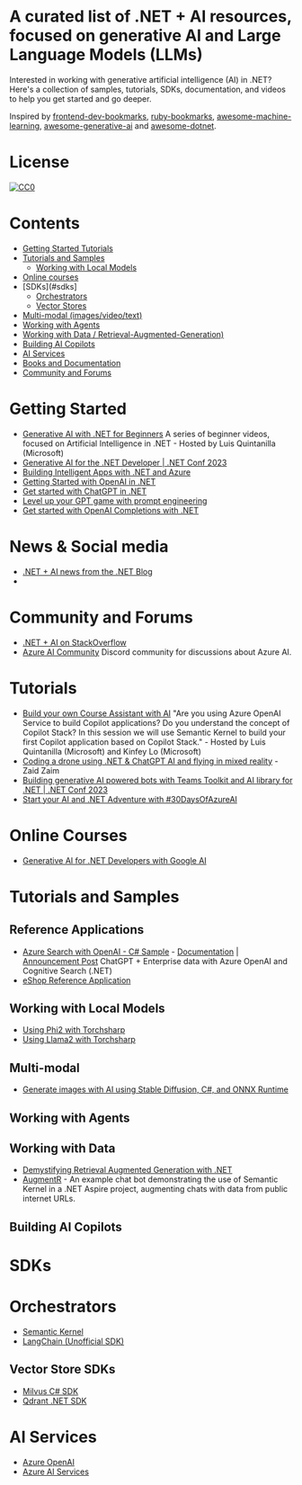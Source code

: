 # A curated list of .NET + AI resources, focused on generative AI and Large Language Models (LLMs)

Interested in working with generative artificial intelligence (AI) in .NET? Here's a collection of samples, tutorials, SDKs, documentation, and videos to help you get started and go deeper.

Inspired by [frontend-dev-bookmarks](https://github.com/dypsilon/frontend-dev-bookmarks), [ruby-bookmarks](https://github.com/dreikanter/ruby-bookmarks), [awesome-machine-learning](https://github.com/josephmisiti/awesome-machine-learning), [awesome-generative-ai](https://github.com/steven2358/awesome-generative-ai) and [awesome-dotnet](https://github.com/quozd/awesome-dotnet).

# License

[![CC0](https://licensebuttons.net/p/zero/1.0/88x31.png)](https://creativecommons.org/publicdomain/zero/1.0/)

# Contents
- [Getting Started Tutorials](#getting-started)
- [Tutorials and Samples](#tutorials-and-samples)
  - [Working with Local Models](#working-with-local-models)
- [Online courses](#online-courses)
- [SDKs](#sdks]
  - [Orchestrators](#orchestrators)
  - [Vector Stores](#vector-store-sdks)
- [Multi-modal (images/video/text)](#multi-modal)
- [Working with Agents](#working-with-agents)
- [Working with Data / Retrieval-Augmented-Generation)](#working-with-data)
- [Building AI Copilots](#building-ai-copilots)
- [AI Services](#ai-services)
- [Books and Documentation](#books-and-documentation)
- [Community and Forums](#community-and-forums)

# Getting Started
- [Generative AI with .NET for Beginners](https://youtube.com/playlist?list=PLdo4fOcmZ0oW_k4_eDTPWDLUVWz7A9y0M&si=c7B1fz4oQQYHEfy2) A series of beginner videos, focused on Artificial Intelligence in .NET - Hosted by Luis Quintanilla (Microsoft)
- [Generative AI for the .NET Developer | .NET Conf 2023](https://youtu.be/yc0Zl_UXCY4?si=ko3xGqncKakU2xSt)
- [Building Intelligent Apps with .NET and Azure](https://www.youtube.com/watch?v=-3SrUqjq9Ic&list=PLdo4fOcmZ0oULyHSPBx-tQzePOYlhvrAU)
- [Getting Started with OpenAI in .NET](https://devblogs.microsoft.com/dotnet/getting-started-azure-openai-dotnet/)
- [Get started with ChatGPT in .NET](https://devblogs.microsoft.com/dotnet/get-started-chatgpt-azure-dotnet/)
- [Level up your GPT game with prompt engineering](https://devblogs.microsoft.com/dotnet/gpt-prompt-engineering-openai-azure-dotnet/)
- [Get started with OpenAI Completions with .NET](https://devblogs.microsoft.com/dotnet/get-started-with-open-ai-completions-with-dotnet/)

# News & Social media
- [.NET + AI news from the .NET Blog](https://devblogs.microsoft.com/dotnet/category/ai/)
- 

# Community and Forums
- [.NET + AI on StackOverflow](https://stackoverflow.com/questions/tagged/.net+artificial-intelligence)
- [Azure AI Community](https://discord.com/invite/ByRwuEEgH4) Discord community for discussions about Azure AI.

# Tutorials
- [Build your own Course Assistant with AI](https://youtu.be/BRaltelZt6U?si=uuUvRc_9jSW4L601) "Are you using Azure OpenAI Service to build Copilot applications? Do you understand the concept of Copilot Stack? In this session we will use Semantic Kernel to build your first Copilot application based on Copilot Stack." - Hosted by Luis Quintanilla (Microsoft) and Kinfey Lo (Microsoft)
- [Coding a drone using .NET & ChatGPT AI and flying in mixed reality](https://youtu.be/5ChGYf10z1M?si=oxHXQyO60EEzsxE6) - Zaid Zaim
- [Building generative AI powered bots with Teams Toolkit and AI library for .NET | .NET Conf 2023](https://youtu.be/E6sEr3OrwgA?si=VmL5yUr3B21yU83u)
- [Start your AI and .NET Adventure with #30DaysOfAzureAI](https://www.youtube.com/watch?v=567890)

# Online Courses
- [Generative AI for .NET Developers with Google AI](https://www.linkedin.com/feed/update/urn:li:activity:7137936525010354176/)

# Tutorials and Samples
## Reference Applications
- [Azure Search with OpenAI - C# Sample](https://github.com/Azure-Samples/azure-search-openai-demo-csharp/) - [Documentation](https://learn.microsoft.com/dotnet/azure/ai/get-started-app-chat-template?tabs=github-codespaces) | [Announcement Post](https://devblogs.microsoft.com/dotnet/transform-business-smart-dotnet-apps-azure-chatgpt/) ChatGPT + Enterprise data with Azure OpenAI and Cognitive Search (.NET) 
- [eShop Reference Application](https://github.com/dotnet/eShop/)
  
## Working with Local Models
- [Using Phi2 with Torchsharp](https://github.com/LittleLittleCloud/Torchsharp-phi)
- [Using Llama2 with Torchsharp](https://github.com/LittleLittleCloud/Torchsharp-llama)

## Multi-modal
- [Generate images with AI using Stable Diffusion, C#, and ONNX Runtime](https://devblogs.microsoft.com/dotnet/generate-ai-images-stable-diffusion-csharp-onnx-runtime/)

## Working with Agents

## Working with Data

- [Demystifying Retrieval Augmented Generation with .NET](https://devblogs.microsoft.com/dotnet/demystifying-retrieval-augmented-generation-with-dotnet/)
- [AugmentR](https://github.com/bradygaster/AugmentR) - An example chat bot demonstrating the use of Semantic Kernel in a .NET Aspire project, augmenting chats with data from public internet URLs.

## Building AI Copilots

# SDKs
# Orchestrators
- [Semantic Kernel](https://github.com/microsoft/semantic-kernel)
- [LangChain (Unofficial SDK)](https://github.com/tryAGI/LangChain/)
  
## Vector Store SDKs
- [Milvus C# SDK](https://milvus.io/docs/v2.2.x/install-csharp.md)
- [Qdrant .NET SDK](https://github.com/qdrant/qdrant-dotnet)

# AI Services
- [Azure OpenAI](https://learn.microsoft.com/en-us/azure/ai-services/openai/)
- [Azure AI Services](https://learn.microsoft.com/azure/ai-services/)



